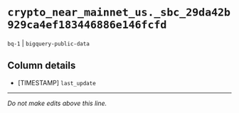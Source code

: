 # `crypto_near_mainnet_us._sbc_29da42b929ca4ef183446886e146fcfd`
`bq-1` | `bigquery-public-data`

## Column details
* [TIMESTAMP] `last_update`

-------------------------------------------------------------------------------
*Do not make edits above this line.*
